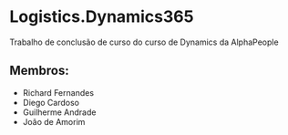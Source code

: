 # Logistics.Dynamics365

Trabalho de conclusão de curso do curso de Dynamics da AlphaPeople

## Membros:

- Richard Fernandes
- Diego Cardoso
- Guilherme Andrade
- João de Amorim
